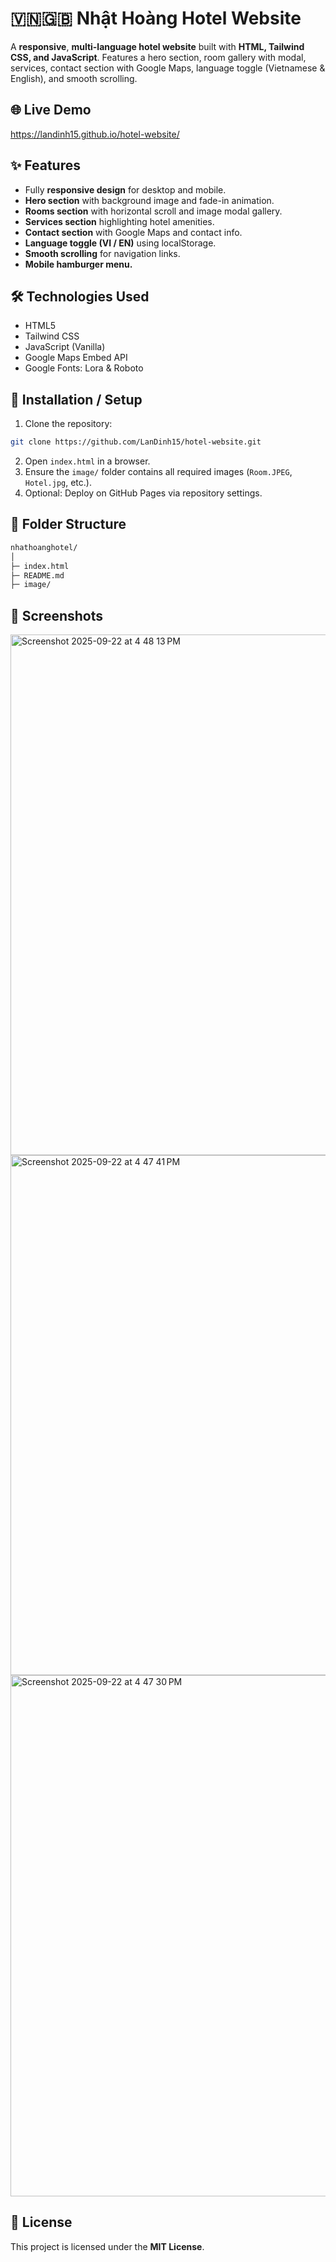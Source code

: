 # 🇻🇳🇬🇧 Nhật Hoàng Hotel Website
A **responsive**, **multi-language hotel website** built with **HTML, Tailwind CSS, and JavaScript**. Features a hero section, room gallery with modal, services, contact section with Google Maps, language toggle (Vietnamese & English), and smooth scrolling.

## 🌐 Live Demo
https://landinh15.github.io/hotel-website/

## ✨ Features
- Fully **responsive design** for desktop and mobile.
- **Hero section** with background image and fade-in animation.
- **Rooms section** with horizontal scroll and image modal gallery.
- **Services section** highlighting hotel amenities.
- **Contact section** with Google Maps and contact info.
- **Language toggle (VI / EN)** using localStorage.
- **Smooth scrolling** for navigation links.
- **Mobile hamburger menu.**

## 🛠 Technologies Used
- HTML5
- Tailwind CSS
- JavaScript (Vanilla)
- Google Maps Embed API
- Google Fonts: Lora & Roboto

## 🚀 Installation / Setup
1. Clone the repository:
```bash
git clone https://github.com/LanDinh15/hotel-website.git
```
2. Open `index.html` in a browser.
3. Ensure the `image/` folder contains all required images (`Room.JPEG`, `Hotel.jpg`, etc.).
4. Optional: Deploy on GitHub Pages via repository settings.

## 📂 Folder Structure
```bash
nhathoanghotel/
│
├─ index.html
├─ README.md
├─ image/           
```

## 📸 Screenshots
<img width="1512" height="833" alt="Screenshot 2025-09-22 at 4 48 13 PM" src="https://github.com/user-attachments/assets/182b619b-e578-49d7-86c5-aa7e3d2e6977" />
<img width="1512" height="832" alt="Screenshot 2025-09-22 at 4 47 41 PM" src="https://github.com/user-attachments/assets/1b1ac760-be54-49f6-9874-95f5d60b0ded" />
<img width="1512" height="834" alt="Screenshot 2025-09-22 at 4 47 30 PM" src="https://github.com/user-attachments/assets/06165c7f-95e4-4791-9f4d-1e692be51aa0" />


## 📄 License
This project is licensed under the **MIT License**.







